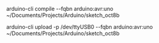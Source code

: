 arduino-cli compile --fqbn arduino:avr:uno ~/Documents/Projects/Arduino/sketch_oct8b

arduino-cli upload -p /dev/ttyUSB0 --fqbn arduino:avr:uno ~/Documents/Projects/Arduino/sketch_oct8b

